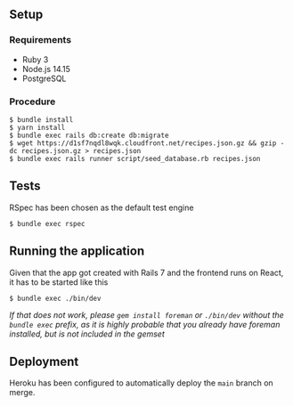 ## Setup
### Requirements
- Ruby 3
- Node.js 14.15
- PostgreSQL

### Procedure
```
$ bundle install
$ yarn install
$ bundle exec rails db:create db:migrate
$ wget https://d1sf7nqdl8wqk.cloudfront.net/recipes.json.gz && gzip -dc recipes.json.gz > recipes.json
$ bundle exec rails runner script/seed_database.rb recipes.json
```

## Tests
RSpec has been chosen as the default test engine

```
$ bundle exec rspec
```

## Running the application
Given that the app got created with Rails 7 and the frontend runs on React, it has to be started like this

```
$ bundle exec ./bin/dev
```

_If that does not work, please `gem install foreman` or `./bin/dev` without the `bundle exec` prefix, as it is highly probable that you already have foreman installed, but is not included in the gemset_

## Deployment

Heroku has been configured to automatically deploy the `main` branch on
merge.
